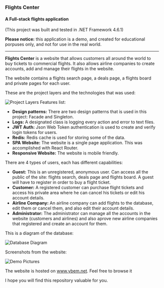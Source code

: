 <h3>Flights Center</h3>
<h4>A Full-stack flights application</h4>

(This project was built and tested in .NET Framework 4.6.1)

<b>Please notice:</b> this application is a demo, and created for educational porpuses only, and not for use in the real world.

---------------------

<b>Flights Center</b> is a website that allows customers all around the world to buy tickets to commercial flights. It also allows airline companies to create accounts, add and manage their flights in the website.

The website contains a flights search page, a deals page, a flights board and private pages for each user.

These are the project layers and the technologies that was used:

![Project Layers](https://user-images.githubusercontent.com/45973605/82200357-8c8b9480-9907-11ea-8746-92fec80896b7.jpg)
Features list:

<ul>
  <li><b>Design patterns:</b> There are two design patterns that is used in this project: Facade and Singleton. </li>
  <li><b>Logs:</b> A designated class is logging every action and error to text files. </li>
  <li><b>JWT Auth:</b> Json Web Token authentication is used to create and verify login tokens for users. </li>
  <li><b>Redis:</b> Redis cache is used for storing some of the data. </li>
  <li><b>SPA Website:</b> The website is a single page application. This was accomplished with React Router. </li>
  <li><b>Responsive Website:</b> The website is mobile friendly. </li>
</ul>

There are 4 types of users, each has different capabilities:

<ul>
  <li><b>Guest:</b> This is an unregistered, anonymous user. Can access all the public of the site: flights search, deals page and flights board. A guest will have to register in order to buy a flight ticket. </li>
  <li><b>Customer:</b> A registered customer can purchase flight tickets and access his private area where he can cancel his tickets or edit his account details. </li>
  <li><b>Airline Company:</b> An airline company can add flights to the database, edit them or cancel them, and also edit their account details. </li>
  <li><b>Administrator:</b> The administrator can manage all the accounts in the website (customers and airlines) and also aprove new airline companies that registered and create an account for them. </li>
</ul>


This is a diagram of the database:

![Database Diagram](https://user-images.githubusercontent.com/45973605/82201713-74b51000-9909-11ea-8d55-f83057b82a12.png)

Screenshots from the website:

![Demo Pictures](https://user-images.githubusercontent.com/45973605/82203292-c5c60380-990b-11ea-8d2a-7325ad30b909.jpg)

The website is hosted on www.ybem.net. Feel free to browse it

I hope you will find this repository valuable for you.

